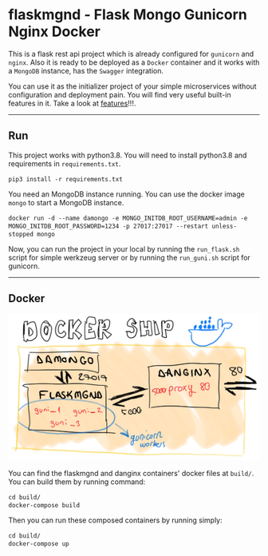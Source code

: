 # **flaskmgnd** - Flask Mongo Gunicorn Nginx Docker

This is a flask rest api project which is already configured for `gunicorn` and `nginx`. Also it is ready to be deployed as a `Docker` container and it works with a `MongoDB` instance, has the `Swagger` integration.

You can use it as the initializer project of your simple microservices without configuration and deployment pain. You will find very useful built-in features in it. Take a look at [features](docs/features.md)!!!.

----------

## **Run**
This project works with python3.8. You will need to install python3.8 and requirements in `requirements.txt`.

```shell
pip3 install -r requirements.txt
```

You need an MongoDB instance running. You can use the docker image `mongo` to start a MongoDB instance.
```shell
docker run -d --name damongo -e MONGO_INITDB_ROOT_USERNAME=admin -e MONGO_INITDB_ROOT_PASSWORD=1234 -p 27017:27017 --restart unless-stopped mongo
```

Now, you can run the project in your local by running the `run_flask.sh` script for simple werkzeug server or by running the `run_guni.sh` script for gunicorn.

----------

## **Docker**

![docker_ship](docs/docker_ship.jpeg)

You can find the flaskmgnd and danginx containers' docker files at `build/`. You can build them by running command:

```shell
cd build/
docker-compose build
```

Then you can run these composed containers by running simply:
```shell
cd build/
docker-compose up
```
